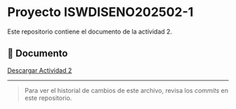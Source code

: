 # Proyecto ISWDISENO202502-1

Este repositorio contiene el documento de la actividad 2.

## 📄 Documento

[Descargar Actividad 2](Actividad_2.docx)

---

> Para ver el historial de cambios de este archivo, revisa los *commits* en este repositorio.

